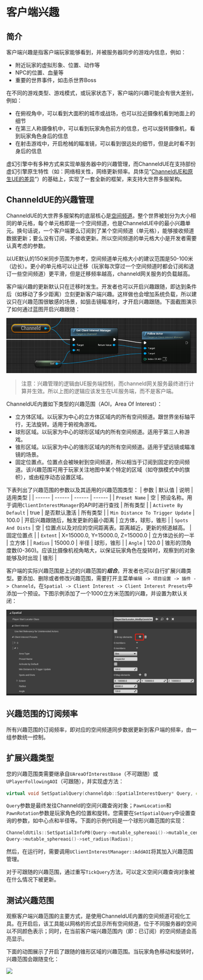 # 客户端兴趣
## 简介
客户端兴趣是指客户端玩家能够看到，并被服务器同步的游戏内信息，例如：
- 附近玩家的虚拟形象、位置、动作等
- NPC的位置、血量等
- 重要的世界事件，如击杀世界Boss

在不同的游戏类型、游戏模式，或玩家状态下，客户端的兴趣可能会有很大差别，例如：
- 在俯视角中，可以看到大面积的城市或战场，也可以拉近摄像机看到地面上的细节
- 在第三人称摄像机中，可以看到玩家角色前方的信息，也可以旋转摄像机，看到玩家角色身后的信息
- 在射击游戏中，开启枪械的瞄准镜，可以看到很远处的细节，但是此时看不到身后的信息

虚幻引擎中有多种方式来实现单服务器中的兴趣管理，而ChanneldUE在支持部份虚幻引擎原生特性（如：网络相关性，网络更新频率。具体见“[ChanneldUE和原生UE的差异](native-ue-comparison.md)”）的基础上，实现了一套全新的框架，来支持大世界多服架构。

## ChanneldUE的兴趣管理
ChanneldUE的大世界多服架构的底层核心是[空间频道](use-spatial-channel.md#71空间频道简介)。整个世界被划分为大小相同的单元格，每个单元格即是一个空间频道，也是ChanneldUE中的最小兴趣单元。换句话说，一个客户端要么订阅到了某个空间频道（单元格），能够接收频道数据更新；要么没有订阅，不接收更新。所以空间频道的单元格大小是开发者需要认真考虑的参数。

以UE默认的150米同步范围为参考，空间频道单元格大小的建议范围是50-100米（边长）。更小的单元格可以让迁移（玩家每次穿过一个空间频道时都会订阅和退订一些空间频道）更平滑，但是迁移频率越高，channeld网关服务的负载越高。

客户端兴趣的更新默认只在迁移时发生。开发者也可以开启兴趣跟随，即达到条件后（如移动了多少距离）立刻更新客户端兴趣。这样做也会增加系统负载，所以建议只在兴趣范围很敏感的场景，如狙击镜瞄准时，才开启兴趣跟随。下面截图演示了如何通过蓝图开启兴趣跟随：

![](../images/interest_follow_actor.png)
> 注意：兴趣管理的逻辑由UE服务端控制，而channeld网关服务最终进行计算并生效。所以上图的逻辑应该发生在UE服务端，而不是客户端。

ChanneldUE内置如下类型的兴趣范围（AOI，Area Of Interest）：
- 立方体区域。以玩家为中心的立方体区域内的所有空间频道。跟世界坐标轴平行，无法旋转。适用于俯视角游戏。
- 球形区域。以玩家为中心的球形区域内的所有空间频道。适用于第三人称游戏。
- 锥形区域。以玩家为中心的锥形区域内的所有空间频道。适用于望远镜或瞄准镜的场景。
- 固定位置点。位置点会被映射到空间频道，所以相当于订阅到固定的空间频道。该兴趣范围可用于玩家关注地图中某个特定的区域（如夺旗模式中的旗帜），或由程序动态设置区域。

下表列出了兴趣范围的参数以及其适用的兴趣范围类型：
| 参数 | 默认值 | 说明 | 适用类型 |
| ------ | ------ | ------ | ------ |
| `Preset Name` | 空 | 预设名称。用于调用`ClientInterestManager`的API时进行查找 | 所有类型 |
| `Activete By Default` | true | 是否默认激活 | 所有类型 |
| `Min Distance To Trigger Update` | 100.0 | 开启兴趣跟随后，触发更新的最小距离 | 立方体，球形，锥形 |
| `Spots And Dists` | 空 | 位置点以及对应的空间距离表。距离越近，更新的频道越高。 | 固定位置点 |
| `Extent` | X=15000.0, Y=15000.0, Z=15000.0 | 立方体边长的一半 | 立方体 |
| `Radius` | 15000.0 | 半径 | 球形，锥形 |
| `Angle` | 120.0 | 锥形的顶角度数(0-360)。应该比摄像机视角略大，以保证玩家角色在旋转时，观察到的对象能够及时出现 | 锥形 |

客户端的实际兴趣范围是上述的兴趣范围的***组合***。开发者也可以自行扩展兴趣类型。要添加、删除或者修改兴趣范围，需要打开主菜单`编辑 -> 项目设置 -> 插件 -> Channeld`，在`Spatial -> Client Interest -> Client Interest Presets`中添加一个预设。下图示例添加了一个1000立方米范围的兴趣，并设置为默认关闭：

![](../images/add_box_interest.png)

## 兴趣范围的订阅频率
所有兴趣范围的订阅频率，即对应的空间频道同步数据更新到客户端的频率，由一组参数统一控制。

## 扩展兴趣类型
您的兴趣范围类需要继承自`UAreaOfInterestBase`（不可跟随）或`UPlayerFollowingAOI`（可跟随），并实现虚方法：
```cpp
virtual void SetSpatialQuery(channeldpb::SpatialInterestQuery* Query, const FVector& PawnLocation, const FRotator& PawnRotation) override;
```
`Query`参数是最终发往Channeld的空间兴趣查询对象；`PawnLocation`和`PawnRotation`参数是玩家角色的位置和旋转。您需要在`SetSpatialQuery`中设置查询的参数，如中心点和半径等。下面的示例代码是一个球形兴趣范围的实现：
```cpp
ChanneldUtils::SetSpatialInfoPB(Query->mutable_sphereaoi()->mutable_center(), PawnLocation);
Query->mutable_sphereaoi()->set_radius(Radius);
```
然后，在运行时，需要调用`UClientInterestManager::AddAOI`将其加入兴趣范围管理。

对于可跟随的兴趣范围，通过重写`TickQuery`方法，可以定义空间兴趣查询对象被在什么情况下被更新。

## 测试兴趣范围
观察客户端兴趣范围的主要方式，是使用ChanneldUE内置的空间频道可视化工具。在开启后，该工具能以网格的形式显示所有空间频道，位于不同服务器的空间以不同颜色表示；同时，在当前客户端兴趣范围内（即：已订阅）的空间频道会高亮显示。

下面的动图展示了开启了跟随的锥形区域的兴趣范围。当玩家角色移动和旋转时，兴趣范围会跟随变化：

![](../images/cone_interest.gif)